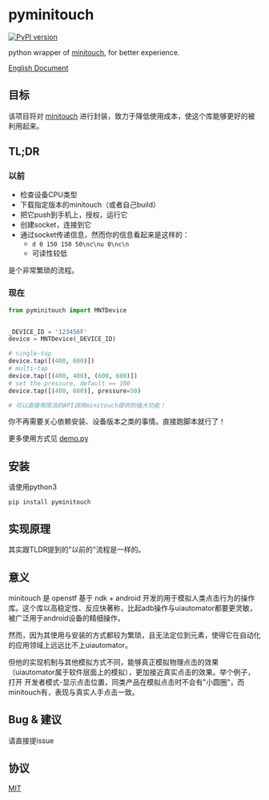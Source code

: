 # pyminitouch

[![PyPI version](https://badge.fury.io/py/pyminitouch.svg)](https://badge.fury.io/py/pyminitouch)

python wrapper of [minitouch](https://github.com/openstf/minitouch), for better experience.

[English Document](README.md)

## 目标

该项目将对 [minitouch](https://github.com/openstf/minitouch) 进行封装，致力于降低使用成本，使这个库能够更好的被利用起来。

## TL;DR

### 以前

- 检查设备CPU类型
- 下载指定版本的minitouch（或者自己build）
- 把它push到手机上，授权，运行它
- 创建socket，连接到它
- 通过socket传递信息，然而你的信息看起来是这样的：
    - `d 0 150 150 50\nc\nu 0\nc\n`
    - 可读性较低

是个非常繁琐的流程。

### 现在

```python
from pyminitouch import MNTDevice


_DEVICE_ID = '123456F'
device = MNTDevice(_DEVICE_ID)

# single-tap
device.tap([(400, 600)])
# multi-tap
device.tap([(400, 400), (600, 600)])
# set the pressure, default == 100
device.tap([(400, 600)], pressure=50)

# 可以直接用简洁的API调用minitouch提供的强大功能！
```

你不再需要关心依赖安装、设备版本之类的事情。直接跑脚本就行了！

更多使用方式见 [demo.py](demo.py)

## 安装

请使用python3

```
pip install pyminitouch
```

## 实现原理

其实跟TLDR提到的"以前的"流程是一样的。

## 意义

minitouch 是 openstf 基于 ndk + android 开发的用于模拟人类点击行为的操作库。这个库以高稳定性、反应快著称，比起adb操作与uiautomator都要更灵敏，被广泛用于android设备的精细操作。

然而，因为其使用与安装的方式都较为繁琐，且无法定位到元素，使得它在自动化的应用领域上远远比不上uiautomator。

但他的实现机制与其他模拟方式不同，能够真正模拟物理点击的效果（uiautomator属于软件层面上的模拟），更加接近真实点击的效果。举个例子，打开 开发者模式-显示点击位置，同类产品在模拟点击时不会有"小圆圈"，而minitouch有，表现与真实人手点击一致。

## Bug & 建议

请直接提issue

## 协议

[MIT](LICENSE)
